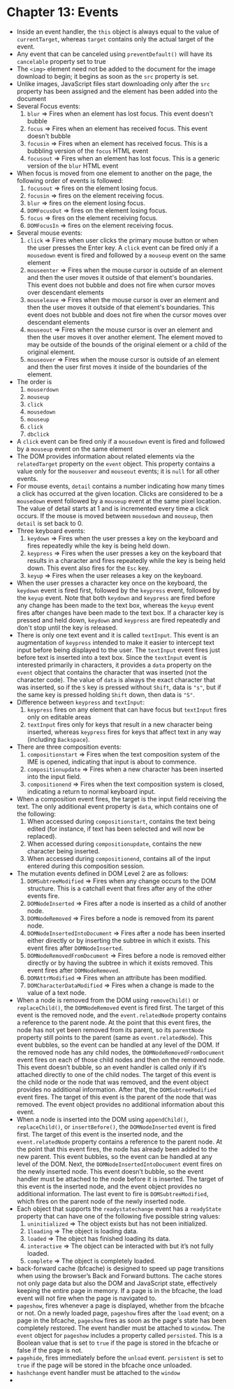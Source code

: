 # Chapter 13: Events

* Inside an event handler, the `this` object is always equal to the value of `currentTarget`, whereas `target` contains only the actual target of the event.
* Any event that can be canceled using `preventDefault()` will have its `cancelable` property set to true
* The `<img>` element need not be added to the document for the image download to begin; it begins as soon as the `src` property is set.
* Unlike images, JavaScript files start downloading only after the `src` property has been assigned and the element has been added into the document
* Several Focus events:
  1. `blur` => Fires when an element has lost focus. This event doesn't bubble
  2. `focus` => Fires when an element has received focus. This event doesn't bubble
  3. `focusin` => Fires when an element has received focus. This is a bubbling version of the `focus` HTML event
  4. `focusout` => Fires when an element has lost focus. This is a generic version of the `blur` HTML event
* When focus is moved from one element to another on the page, the following order of events is followed:
  1. `focusout` => fires on the element losing focus.
  2. `focusin` => fires on the element receiving focus.
  3. `blur` => fires on the element losing focus.
  4. `DOMFocusOut` => fires on the element losing focus.
  5. `focus` => fires on the element receiving focus.
  6. `DOMFocusIn` => fires on the element receiving focus.
* Several mouse events:
  1. `click` => Fires when user clicks the primary mouse button or when the user presses the Enter key. A `click` event can be fired only if a `mousedown` event is fired and followed by a `mouseup` event on the same element
  2. `mouseenter` => Fires when the mouse cursor is outside of an element and then the user moves it outside of that element's boundaries. This event does not bubble and does not fire when cursor moves over descendant elements
  3. `mouseleave` => Fires when the mouse cursor is over an element and then the user moves it outside of that element's boundaries. This event does not bubble and does not fire when the cursor moves over descendant elements
  4. `mouseout` => Fires when the mouse cursor is over an element and then the user moves it over another element. The element moved to may be outside of the bounds of the original element or a child of the original element. 
  5. `mouseover` => Fires when the mouse cursor is outside of an element and then the user first moves it inside of the boundaries of the element. 
* The order is 
  1. `mouserdown`
  2. `mouseup`
  3. `click`
  4. `mousedown`
  5. `mouseup`
  6. `click`
  7. `dbclick`
* A `click` event can be fired only if a `mousedown` event is fired and followed by a `mouseup` event on the same element
* The DOM provides information about related elements via the `relatedTarget` property on the `event` object. This property contains a value only for the `mouseover` and `mouseout` events; it is `null` for all other events.
* For mouse events, `detail` contains a number indicating how many times a click has occurred at the given location. Clicks are considered to be a `mousedown` event followed by a `mouseup` event at the same pixel location. The value of detail starts at 1 and is incremented every time a click occurs. If the mouse is moved between `mousedown` and `mouseup`, then `detail` is set back to 0.
* Three keyboard events:
  1. `keydown` => Fires when the user presses a key on the keyboard and fires repeatedly while the key is being held down.
  2. `keypress` => Fires when the user presses a key on the keyboard that results in a character and fires repeatedly while the key is being held down. This event also fires for the `Esc` key.
  3. `keyup` => Fires when the user releases a key on the keyboard.
* When the user presses a character key once on the keyboard, the `keydown` event is fired first, followed by the `keypress` event, followed by the `keyup` event. Note that both `keydown` and `keypress` are fired before any change has been made to the text box, whereas the `keyup` event fires after changes have been made to the text box. If a character key is pressed and held down, `keydown` and `keypress` are fired repeatedly and don't stop until the key is released.
* There is only one text event and it is called `textInput`. This event is an augmentation of `keypress` intended to make it easier to intercept text input before being displayed to the user. The `textInput` event fires just before text is inserted into a text box. Since the `textInput` event is interested primarily in characters, it provides a `data` property on the `event` object that contains the character that was inserted (not the character code). The value of `data` is always the exact character that was inserted, so if the `S` key is pressed without `Shift`, data is `"s"`, but if the same key is pressed holding `Shift` down, then data is `"S"`.
* Difference between `keypress` and `textInput`: 
  1. `keypress` fires on any element that can have focus but `textInput` fires only on editable areas
  2. `textInput` fires only for keys that result in a new character being inserted, whereas `keypress` fires for keys that affect text in any way (including `Backspace`).
* There are three composition events:
  1. `compositionstart` => Fires when the text composition system of the IME is opened, indicating that input is about to commence.
  2. `compositionupdate` => Fires when a new character has been inserted into the input field.
  3. `compositionend` => Fires when the text composition system is closed, indicating a return to normal keyboard input.
* When a composition event fires, the target is the input field receiving the text. The only additional event property is `data`, which contains one of the following:
  1. When accessed during `compositionstart`, contains the text being edited (for instance, if text has been selected and will now be replaced).
  2. When accessed during `compositionupdate`, contains the new character being inserted.
  3. When accessed during `compositionend`, contains all of the input entered during this composition session.
* The mutation events defined in DOM Level 2 are as follows:
  1. `DOMSubtreeModified` => Fires when any change occurs to the DOM structure. This is a catchall event that fires after any of the other events fire.
  2. `DOMNodeInserted` => Fires after a node is inserted as a child of another node.
  3. `DOMNodeRemoved` => Fires before a node is removed from its parent node.
  4. `DOMNodeInsertedIntoDocument` => Fires after a node has been inserted either directly or by inserting the subtree in which it exists. This event fires after `DOMNodeInserted`.
  5. `DOMNodeRemovedFromDocument` => Fires before a node is removed either directly or by having the subtree in which it exists removed. This event fires after `DOMNodeRemoved`.
  6. `DOMAttrModified` => Fires when an attribute has been modified.
  7. `DOMCharacterDataModified` => Fires when a change is made to the value of a text node.
* When a node is removed from the DOM using `removeChild()` or `replaceChild()`, the `DOMNodeRemoved` event is fired first. The target of this event is the removed node, and the `event.relatedNode` property contains a reference to the parent node. At the point that this event fires, the node has not yet been removed from its parent, so its `parentNode` property still points to the parent (same as `event.relatedNode`). This event bubbles, so the event can be handled at any level of the DOM. If the removed node has any child nodes, the `DOMNodeRemovedFromDocument` event fires on each of those child nodes and then on the removed node. This event doesn’t bubble, so an event handler is called only if it’s attached directly to one of the child nodes. The target of this event is the child node or the node that was removed, and the event object provides no additional information. After that, the `DOMSubtreeModified` event fires. The target of this event is the parent of the node that was removed. The event object provides no additional information about this event.
* When a node is inserted into the DOM using `appendChild()`, `replaceChild()`, or `insertBefore()`, the `DOMNodeInserted` event is fired first. The target of this event is the inserted node, and the `event.relatedNode` property contains a reference to the parent node. At the point that this event fires, the node has already been added to the new parent. This event bubbles, so the event can be handled at any level of the DOM. Next, the `DOMNodeInsertedIntoDocument` event fires on the newly inserted node. This event doesn’t bubble, so the event handler must be attached to the node before it is inserted. The target of this event is the inserted node, and the event object provides no additional information. The last event to fire is `DOMSubtreeModified`, which fires on the parent node of the newly inserted node.
* Each object that supports the `readystatechange` event has a `readyState` property that can have one of the following five possible string values:
  1. `uninitialized` => The object exists but has not been initialized.
  2. `1loading` => The object is loading data.
  3. `loaded` => The object has finished loading its data.
  4. `interactive` => The object can be interacted with but it’s not fully loaded.
  5. `complete` => The object is completely loaded.
* back-forward cache (bfcache) is designed to speed up page transitions when using the browser’s Back and Forward buttons. The cache stores not only page data but also the DOM and JavaScript state, effectively keeping the entire page in memory. If a page is in the bfcache, the load event will not fire when the page is navigated to.
* `pageshow`, fires whenever a page is displayed, whether from the bfcache or not. On a newly loaded page, `pageshow` fires after the `load` event; on a page in the bfcache, `pageshow` fires as soon as the page's state has been completely restored. The event handler must be attached to `window`. The `event` object for `pageshow` includes a property called `persisted`. This is a Boolean value that is set to `true` if the page is stored in the bfcache or false if the page is not.
* `pagehide`, fires immediately before the `unload` event. `persistent` is set to `true` if the page will be stored in the bfcache once unloaded.
* `hashchange` event handler must be attached to the `window`
* 